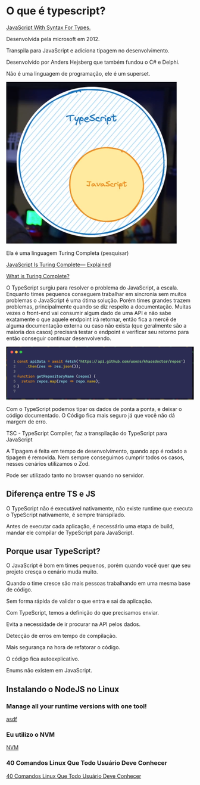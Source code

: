 # O que é typescript?

[JavaScript With Syntax For Types.](https://www.typescriptlang.org/)

Desenvolvida pela microsoft em 2012.

Transpila para JavaScript e adiciona tipagem no desenvolvimento.

Desenvolvido por Anders Hejsberg que também fundou o C# e Delphi.

Não é uma linguagem de programação, ele é um superset.

![image.png](./superset.png)

Ela é uma linguagem Turing Completa (pesquisar)

[JavaScript Is Turing Complete— Explained](https://www.freecodecamp.org/news/javascript-is-turing-complete-explained-41a34287d263/)

[What is Turing Complete?](https://stackoverflow.com/a/37247136)

O TypeScript surgiu para resolver o problema do JavaScript, a escala. Enquanto times pequenos conseguem trabalhar em sincronia sem muitos problemas o JavaScript é uma ótima solução. Porém times grandes trazem problemas, principalmente quando se diz respeito a documentação. Muitas vezes o front-end vai consumir algum dado de uma API e não sabe exatamente o que aquele endpoint irá retornar, então fica a mercê de alguma documentação externa ou caso não exista (que geralmente são a maioria dos casos) precisará testar o endpoint e verificar seu retorno para então conseguir continuar desenvolvendo.

![image.png](./endpoint.png)

Com o TypeScript podemos tipar os dados de ponta a ponta, e deixar o código documentado. O Código fica mais seguro já que você não dá margem de erro.

TSC - TypeScript Compiler, faz a transpilação do TypeScript para JavaScript

A Tipagem é feita em tempo de desenvolvimento, quando app é rodado a tipagem é removida. Nem sempre conseguimos cumprir todos os casos, nesses cenários utilizamos o Zod.

Pode ser utilizado tanto no browser quando no servidor.

## Diferença entre TS e JS
O TypeScript não é executável nativamente, não existe runtime que executa o TypeScript nativamente, é sempre transpilado.

Antes de executar cada aplicação, é necessário uma etapa de build, mandar ele compilar de TypeScript  para JavaScript.

## Porque usar TypeScript?
O JavaScript é bom em times pequenos, porém quando você quer que seu projeto cresça o cenário muda muito.

Quando o time cresce são mais pessoas trabalhando em uma mesma base de código.

Sem forma rápida de validar o que entra e sai da aplicação.

Com TypeScript, temos a definição do que precisamos enviar.

Evita a necessidade de ir procurar na API pelos dados.

Detecção de erros em tempo de compilação.

Mais segurança na hora de refatorar o código.

O código fica autoexplicativo.

Enums não existem em JavaScript.

## Instalando o NodeJS no Linux
### **Manage all your runtime versions with one tool!**
[asdf](https://asdf-vm.com/)

### Eu utilizo o NVM

[NVM](https://github.com/nvm-sh/nvm)


### **40 Comandos Linux Que Todo Usuário Deve Conhecer**

[40 Comandos Linux Que Todo Usuário Deve Conhecer](https://www.hostinger.com.br/tutoriais/comandos-linux)
